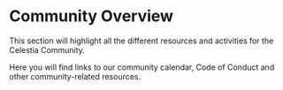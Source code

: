 # Community Overview

This section will highlight all the different resources and activities for the Celestia Community.

Here you will find links to our community calendar, Code of Conduct and other community-related resources.
